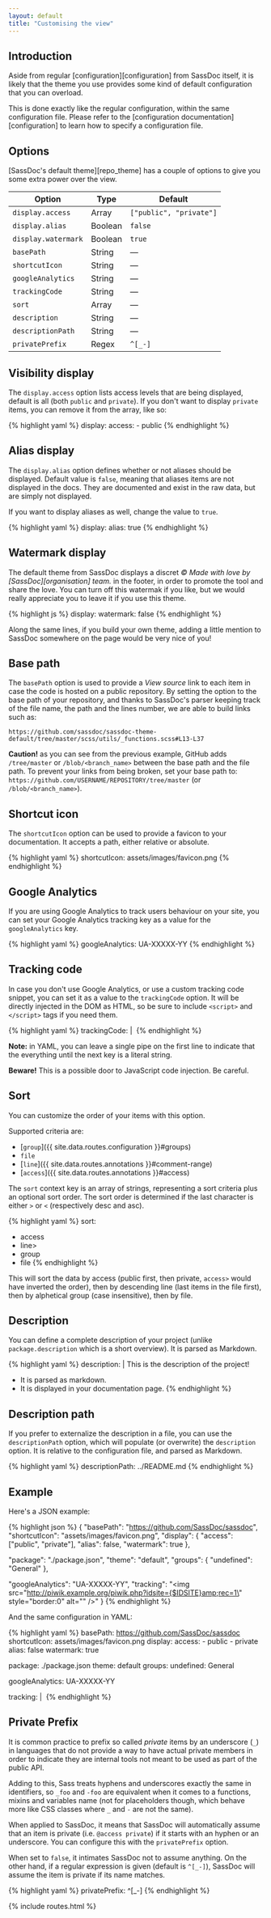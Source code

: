 ```yaml
---
layout: default
title: "Customising the view"
---
```


## Introduction

Aside from regular [configuration][configuration] from SassDoc itself, it is likely that the theme you use provides some kind of default configuration that you can overload.

This is done exactly like the regular configuration, within the same configuration file. Please refer to the [configuration documentation][configuration] to learn how to specify a configuration file.

## Options

[SassDoc's default theme][repo_theme] has a couple of options to give you some extra power over the view.

| Option              | Type    | Default                 |
|---------------------|---------|-------------------------|
| `display.access`    | Array   | `["public", "private"]` |
| `display.alias`     | Boolean | `false`                 |
| `display.watermark` | Boolean | `true`                  |
| `basePath`          | String  | &mdash;                 |
| `shortcutIcon`      | String  | &mdash;                 |
| `googleAnalytics`   | String  | &mdash;                 |
| `trackingCode`      | String  | &mdash;                 |
| `sort`              | Array   | &mdash;                 |
| `description`       | String  | &mdash;                 |
| `descriptionPath`   | String  | &mdash;                 |
| `privatePrefix`     | Regex   | `^[_-]`                 |

## Visibility display

The `display.access` option lists access levels that are being displayed, default is all (both `public` and `private`). If you don't want to display `private` items, you can remove it from the array, like so:

{% highlight yaml %}
display:
  access:
    - public
{% endhighlight %}

## Alias display

The `display.alias` option defines whether or not aliases should be displayed. Default value is `false`, meaning that aliases items are not displayed in the docs. They are documented and exist in the raw data, but are simply not displayed.

If you want to display aliases as well, change the value to `true`.

{% highlight yaml %}
display:
  alias: true
{% endhighlight %}

## Watermark display

The default theme from SassDoc displays a discret *© Made with love by [SassDoc][organisation] team.* in the footer, in order to promote the tool and share the love. You can turn off this watermak if you like, but we would really appreciate you to leave it if you use this theme.

{% highlight js %}
display:
  watermark: false
{% endhighlight %}

Along the same lines, if you build your own theme, adding a little mention to SassDoc somewhere on the page would be very nice of you!

## Base path

The `basePath` option is used to provide a *View source* link to each item in case the code is hosted on a public repository. By setting the option to the base path of your repository, and thanks to SassDoc's parser keeping track of the file name, the path and the lines number, we are able to build links such as:

    https://github.com/sassdoc/sassdoc-theme-default/tree/master/scss/utils/_functions.scss#L13-L37

<p class="note  note--warning">
  <strong>Caution!</strong> as you can see from the previous example, GitHub adds <code>/tree/master</code> or <code>/blob/&lt;branch_name&gt;</code> between the base path and the file path. To prevent your links from being broken, set your base path to: <code>https://github.com/USERNAME/REPOSITORY/tree/master</code> (or <code>/blob/&lt;branch_name&gt;</code>).
</p>

## Shortcut icon

The `shortcutIcon` option can be used to provide a favicon to your documentation. It accepts a path, either relative or absolute.

{% highlight yaml %}
shortcutIcon: assets/images/favicon.png
{% endhighlight %}

## Google Analytics

If you are using Google Analytics to track users behaviour on your site, you can set your Google Analytics tracking key as a value for the `googleAnalytics` key.

{% highlight yaml %}
googleAnalytics: UA-XXXXX-YY
{% endhighlight %}

## Tracking code

In case you don't use Google Analytics, or use a custom tracking code snippet, you can set it as a value to the `trackingCode` option. It will be directly injected in the DOM as HTML, so be sure to include `<script>` and `</script>` tags if you need them.

{% highlight yaml %}
trackingCode: |
  <img src="http://piwik.example.org/piwik.php?idsite={$IDSITE}amp;rec=1" style="border:0" alt="" />
{% endhighlight %}

<p class="note  note--info"><strong>Note:</strong> in YAML, you can leave a single pipe on the first line to indicate that the everything until the next key is a literal string.</p>

<p class="note  note--danger"><strong>Beware!</strong> This is a possible door to JavaScript code injection. Be careful.</p>

## Sort

You can customize the order of your items with this option.

Supported criteria are:

* [`group`]({{ site.data.routes.configuration }}#groups)
* `file`
* [`line`]({{ site.data.routes.annotations }}#comment-range)
* [`access`]({{ site.data.routes.annotations }}#access)

The `sort` context key is an array of strings, representing a sort
criteria plus an optional sort order. The sort order is determined if
the last character is either `>` or `<` (respectively desc and asc).

{% highlight yaml %}
sort:
  - access
  - line>
  - group
  - file
{% endhighlight %}

This will sort the data by access (public first, then private, `access>` would have inverted the order), then by descending line (last items in the file first), then by alphetical group (case insensitive), then by file.

## Description

You can define a complete description of your project (unlike `package.description` which is a short overview). It is parsed as Markdown.

{% highlight yaml %}
description: |
  This is the description of the project!

  * It is parsed as markdown.
  * It is displayed in your documentation page.
{% endhighlight %}

## Description path

If you prefer to externalize the description in a file, you can use the `descriptionPath` option, which will populate (or overwrite) the `description` option. It is relative to the configuration file, and parsed as Markdown.

{% highlight yaml %}
descriptionPath: ../README.md
{% endhighlight %}

## Example

Here's a JSON example:

{% highlight json %}
{
  "basePath": "https://github.com/SassDoc/sassdoc",
  "shortcutIcon": "assets/images/favicon.png",
  "display": {
    "access": ["public", "private"],
    "alias": false,
    "watermark": true
  },

  "package": "./package.json",
  "theme": "default",
  "groups": {
    "undefined": "General"
  },

  "googleAnalytics": "UA-XXXXX-YY",
  "tracking": "<img src=\"http://piwik.example.org/piwik.php?idsite={$IDSITE}amp;rec=1\" style=\"border:0\" alt=\"\" />"
}
{% endhighlight %}

And the same configuration in YAML:

{% highlight yaml %}
basePath: https://github.com/SassDoc/sassdoc
shortcutIcon: assets/images/favicon.png
display:
    access:
        - public
        - private
    alias: false
    watermark: true

package: ./package.json
theme: default
groups:
    undefined: General

googleAnalytics: UA-XXXXX-YY

tracking: |
  <img src="http://piwik.example.org/piwik.php?idsite={$IDSITE}amp;rec=1" style="border:0" alt="" />
{% endhighlight %}

## Private Prefix

It is common practice to prefix so called *private* items by an underscore (`_`) in languages that do not provide a way to have actual private members in order to indicate they are internal tools not meant to be used as part of the public API.

Adding to this, Sass treats hyphens and underscores exactly the same in identifiers, so `_foo` and `-foo` are equivalent when it comes to a functions, mixins and variables name (not for placeholders though, which behave more like CSS classes where `_` and `-` are not the same).

When applied to SassDoc, it means that SassDoc will automatically assume that an item is private (i.e. `@access private`) if it starts with an hyphen or an underscore. You can configure this with the `privatePrefix` option.

When set to `false`, it intimates SassDoc not to assume anything. On the other hand, if a regular expression is given (default is `^[_-]`), SassDoc will assume the item is private if its name matches.

{% highlight yaml %}
privatePrefix: ^[_-]
{% endhighlight %}

{% include routes.html %}
